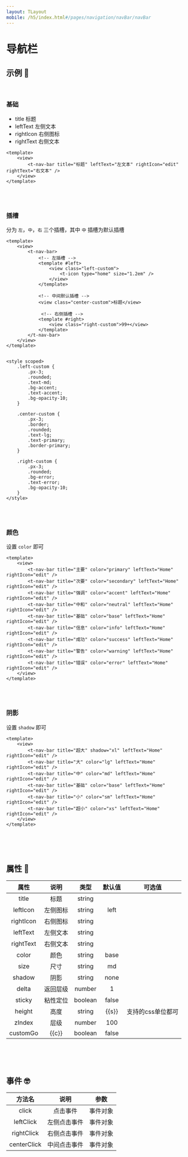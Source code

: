 ```yaml
---
layout: TLayout
mobile: /h5/index.html#/pages/navigation/navBar/navBar
---
```


# 导航栏 

## 示例 :thinking:

<br />


### 基础

- title 标题
- leftText 左侧文本
- rightIcon 右侧图标
- rightText 右侧文本

```vue
<template>
	<view>
		<t-nav-bar title="标题" leftText="左文本" rightIcon="edit" rightText="右文本" />
	</view>
</template>
```

<br />
<br />

### 插槽

分为 `左`，`中`，`右` 三个插槽，其中 `中` 插槽为默认插槽

```vue{4-9,11-12,14-17}
<template>
	<view>
		<t-nav-bar>
            <!-- 左插槽 -->
            <template #left>
                <view class="left-custom">
                    <t-icon type="home" size="1.2em" />
                </view>
            </template>

            <!-- 中间默认插槽 -->
            <view class="center-custom">标题</view>

             <!-- 右侧插槽 -->
            <template #right>
                <view class="right-custom">99+</view>
            </template>
        </t-nav-bar>
	</view>
</template>


<style scoped>
    .left-custom {
        .px-3;
        .rounded;
        .text-md; 
        .bg-accent; 
        .text-accent; 
        .bg-opacity-10;
    }

    .center-custom {
        .px-3;
        .border; 
        .rounded; 
        .text-lg; 
        .text-primary; 
        .border-primary; 
    }

    .right-custom {
        .px-3;
        .rounded; 
        .bg-error; 
        .text-error; 
        .bg-opacity-10; 
    }
</style>
```

<br />
<br />

### 颜色

设置 `color` 即可

```vue
<template>
	<view>
        <t-nav-bar title="主要" color="primary" leftText="Home" rightIcon="edit" />
        <t-nav-bar title="次要" color="secondary" leftText="Home" rightIcon="edit" />
        <t-nav-bar title="强调" color="accent" leftText="Home" rightIcon="edit" />
        <t-nav-bar title="中和" color="neutral" leftText="Home" rightIcon="edit" />
        <t-nav-bar title="基础" color="base" leftText="Home" rightIcon="edit" />
        <t-nav-bar title="信息" color="info" leftText="Home" rightIcon="edit" />
        <t-nav-bar title="成功" color="success" leftText="Home" rightIcon="edit" />
        <t-nav-bar title="警告" color="warning" leftText="Home" rightIcon="edit" />
        <t-nav-bar title="错误" color="error" leftText="Home" rightIcon="edit" />
	</view>
</template>
```

<br />
<br />

### 阴影

设置 `shadow` 即可

```vue
<template>
	<view>
        <t-nav-bar title="超大" shadow="xl" leftText="Home" rightIcon="edit" />
        <t-nav-bar title="大" color="lg" leftText="Home" rightIcon="edit" />
        <t-nav-bar title="中" color="md" leftText="Home" rightIcon="edit" />
        <t-nav-bar title="基础" color="base" leftText="Home" rightIcon="edit" />
        <t-nav-bar title="小" color="sm" leftText="Home" rightIcon="edit" />
        <t-nav-bar title="超小" color="xs" leftText="Home" rightIcon="edit" />
	</view>
</template>
```

<br />
<br />
<br />

<script setup>
    const s = '小程序端48px，其他端44px'
    const c = '自定义跳转，默认为false走navigateBack'
</script>

## 属性 :monocle_face:

|   属性    |   说明   |  类型   | 默认值 |      可选值       |
| :-------: | :------: | :-----: | :----: | :---------------: |
|   title   |   标题   | string  |        |                   |
| leftIcon  | 左侧图标 | string  |  left  |  <t-doc-icon />   |
| rightIcon | 右侧图标 | string  |        |  <t-doc-icon />   |
| leftText  | 左侧文本 | string  |        |                   |
| rightText | 右侧文本 | string  |        |                   |
|   color   |   颜色   | string  |  base  |  <t-doc-color />  |
|   size    |   尺寸   | string  |   md   |  <t-doc-size />   |
|  shadow   |   阴影   | string  |  none  | <t-doc-shadow />  |
|   delta   | 返回层级 | number  |   1    |                   |
|  sticky   | 粘性定位 | boolean | false  |   <t-doc-boo />   |
|  height   |   高度   | string  | {{s}}  | 支持的css单位都可 |
|  zIndex   |   层级   | number  |  100   | <t-doc-z-index /> |
| customGo  |  {{c}}   | boolean | false  |   <t-doc-boo />   |

<br />
<br />
<br />

## 事件 :nerd_face:

|   方法名    |     说明     |   参数   |
| :---------: | :----------: | :------: |
|    click    |   点击事件   | 事件对象 |
|  leftClick  | 左侧点击事件 | 事件对象 |
| rightClick  | 右侧点击事件 | 事件对象 |
| centerClick | 中间点击事件 | 事件对象 |

<br />
<br />
<br />
